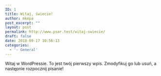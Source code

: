 ```yaml
---
ID: 1
title: Witaj, świecie!
author: mkepa
post_excerpt: ""
layout: post
permalink: http://www.psar.test/witaj-swiecie/
draft: false
date: 2018-09-17 10:56:13
categories:
  - '- General'
---
```

Witaj w WordPressie. To jest twój pierwszy wpis. Zmodyfikuj go lub usuń, a następnie rozpocznij pisanie!